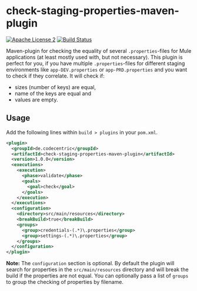 # check-staging-properties-maven-plugin
<a href="https://www.apache.org/licenses/LICENSE-2.0.txt"><img src="https://camo.githubusercontent.com/5897a599003da6eaeea8955598349abe548600ae/68747470733a2f2f696d672e736869656c64732e696f2f62616467652f6c6963656e73652d415346322d626c75652e737667" alt="Apache License 2" data-canonical-src="https://img.shields.io/badge/license-ASF2-blue.svg" style="max-width:100%;"></a>
<a href="https://travis-ci.org/codecentric/spring-boot-admin"><img src="https://camo.githubusercontent.com/79d4e0f1b30a87b9c5d4397a325f76bce1bc00c2/68747470733a2f2f7472617669732d63692e6f72672f636f646563656e747269632f737072696e672d626f6f742d61646d696e2e7376673f6272616e63683d6d6173746572" alt="Build Status" data-canonical-src="https://travis-ci.org/codecentric/spring-boot-admin.svg?branch=master" style="max-width:100%;"></a>

Maven-plugin for checking the equality of several `.properties`-files for Mule applications (at least mostly used with, but not necessary). This plugin is perfect for you, if you have multiple `.properties`-files for different staging environments like `app-DEV.properties` or `app-PRD.properties` and you want to check if they correlate. It will check if:

- sizes (number of keys) are equal,
- name of the keys are equal and
- values are empty.

## Usage

Add the following lines within `build > plugins` in your `pom.xml`.

```xml
<plugin>
  <groupId>de.codecentric</groupId>
  <artifactId>check-staging-properties-maven-plugin</artifactId>
  <version>1.0.0</version>
  <executions>
    <execution>
      <phase>validate</phase>
      <goals>
        <goal>check</goal>
      </goals>
    </execution>
  </executions>
  <configuration>
    <directory>src/main/resources</directory>
    <breakBuild>true</breakBuild>
    <groups>
      <group>credentials-(.*)\.properties</group>
      <group>settings-(.*)\.properties</group>
    </groups>
  </configuration>
</plugin>
```

**Note:** The `configuration` section is optional. By default the plugin will search for properties in the `src/main/resources` directory and will break the build if the properties are not equal. You can optionally pass a list of `groups` to group the checking of properties by filename.
